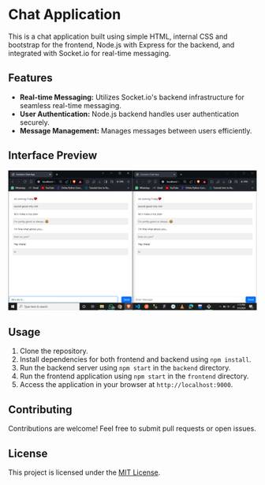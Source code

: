 # Chat Application

This is a chat application built using simple HTML, internal CSS and bootstrap for the frontend, Node.js with Express for the backend, and integrated with Socket.io for real-time messaging.

## Features

- **Real-time Messaging:** Utilizes Socket.io's backend infrastructure for seamless real-time messaging.
- **User Authentication:** Node.js backend handles user authentication securely.
- **Message Management:** Manages messages between users efficiently.

## Interface Preview

![Chat Application Interface](/image/interface.png)

## Usage

1. Clone the repository.
2. Install dependencies for both frontend and backend using `npm install`.
3. Run the backend server using `npm start` in the `backend` directory.
4. Run the frontend application using `npm start` in the `frontend` directory.
5. Access the application in your browser at `http://localhost:9000`.

## Contributing

Contributions are welcome! Feel free to submit pull requests or open issues.

## License

This project is licensed under the [MIT License](LICENSE).
